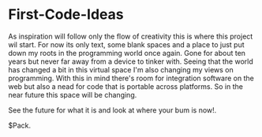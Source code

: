 # First-Code-Ideas

As inspiration will follow only the flow of creativity this is where this project wil start.
For now its only text, some blank spaces and a place to just put down my roots in the programming world once again.
Gone for about ten years but never far away from a device to tinker with.
Seeing that the world has changed a bit in this virtual space I'm also changing my views on programming.
With this in mind there's room for integration software on the web but also a nead for code that is portable across platforms.
So in the near future this space will be changing.

See the future for what it is and look at where your bum is now!.

$Pack.
